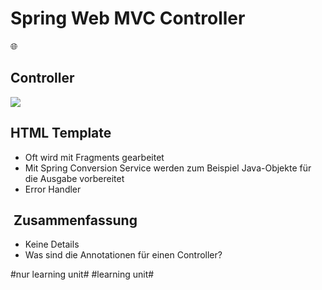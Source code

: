 
# Spring Web MVC Controller
🌐

## Controller
![][image-1]

## HTML Template

- Oft wird mit Fragments gearbeitet
- Mit Spring Conversion Service werden zum Beispiel Java-Objekte für die Ausgabe vorbereitet
- Error Handler


##  Zusammenfassung
- Keine Details
- Was sind die Annotationen für einen Controller?


[image-1]:	assets/Bildschirmfoto%202022-12-18%20um%2010.05.05.png

#nur learning unit# #learning unit#
